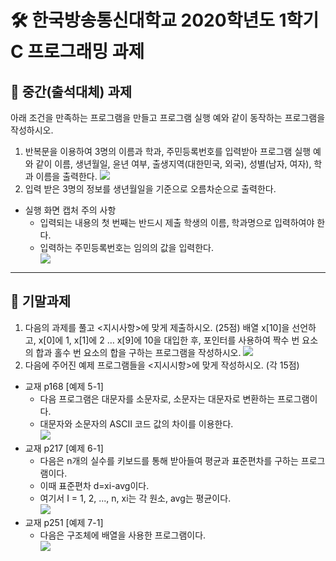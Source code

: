 
# 🛠 한국방송통신대학교 2020학년도 1학기 C 프로그래밍 과제
## 📍 중간(출석대체) 과제
아래 조건을 만족하는 프로그램을 만들고 프로그램 실행 예와 같이 동작하는 프로그램을 작성하시오.
 1. 반복문을 이용하여 3명의 이름과 학과, 주민등록번호를 입력받아 프로그램 실행 예와 같이 이름, 생년월일, 윤년 여부, 출생지역(대한민국, 외국), 성별(남자, 여자), 학과 이름을 출력한다.
 <img src="https://i.ibb.co/XjHgBQs/01.png"><br>
 2. 입력 받은 3명의 정보를 생년월일을 기준으로 오름차순으로 출력한다.<br>
   * 실행 화면 캡처 주의 사항<br>
     * 입력되는 내용의 첫 번째는 반드시 제출 학생의 이름, 학과명으로 입력하여야 한다.<br>
     * 입력하는 주민등록번호는 임의의 값을 입력한다.<br>
       <img src="https://i.ibb.co/XZtXj4W/02.png"><p>
------
## 📍 기말과제
1. 다음의 과제를 풀고 <지시사항>에 맞게 제출하시오. (25점)
   배열 x[10]을 선언하고, x[0]에 1, x[1]에 2 … x[9]에 10을 대입한 후, 포인터를 사용하여 짝수 번 요소의 합과 홀수 번 요소의 합을 구하는 프로그램을 작성하시오.
   <img src="https://i.ibb.co/6R9qKTY/image1.png"><br>
2. 다음에 주어진 예제 프로그램들을 <지시시항>에 맞게 작성하시오. (각 15점)<br>
 * 교재 p168 [예제 5-1] <br>
   * 다음 프로그램은 대문자를 소문자로, 소문자는 대문자로 변환하는 프로그램이다.<br>
   * 대문자와 소문자의 ASCII 코드 값의 차이를 이용한다.<br>
     <img src="https://i.ibb.co/Cm7KwBw/image2.png"><br>
 * 교재 p217 [예제 6-1] <br>
   * 다음은 n개의 실수를 키보드를 통해 받아들여 평균과 표준편차를 구하는 프로그램이다.<br>
   * 이때 표준편차 d=xi-avg이다.<br>
   * 여기서 I = 1, 2, ..., n, xi는 각 원소, avg는 평균이다.<br>
     <img src="https://i.ibb.co/p0qGz6n/image3.png"><br>
 * 교재 p251 [예제 7-1]<br>
   * 다음은 구조체에 배열을 사용한 프로그램이다.<br>
     <img src="https://i.ibb.co/vDCdth0/image4.png"><br>
